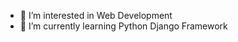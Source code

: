 - 👀 I’m interested in Web Development 
- 🌱 I’m currently learning Python Django Framework 

<!---
MaryamAbdelraheem/MaryamAbdelraheem is a ✨ special ✨ repository because its `README.md` (this file) appears on your GitHub profile.
You can click the Preview link to take a look at your changes.
--->
